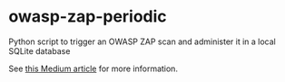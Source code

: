 # owasp-zap-periodic
Python script to trigger an OWASP ZAP scan and administer it in a local SQLite database

See [this Medium article](https://medium.com/python-in-plain-english/continuously-pentesting-with-the-owasp-zap-api-and-python-fd66b574aca) for more information. 
